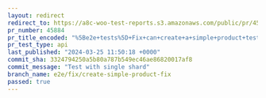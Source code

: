 ```yaml
---
layout: redirect
redirect_to: https://a8c-woo-test-reports.s3.amazonaws.com/public/pr/45884/api/index.html
pr_number: 45884
pr_title_encoded: "%5Be2e+tests%5D+Fix+can+create+a+simple+product+tests"
pr_test_type: api
last_published: "2024-03-25 11:50:18 +0000"
commit_sha: 3324794250a5b80a787b549ec46ae86820017af8
commit_message: "Test with single shard"
branch_name: e2e/fix/create-simple-product-fix
passed: true
---
```

